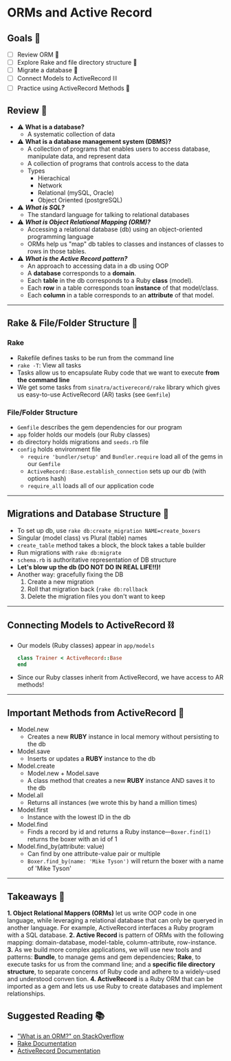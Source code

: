 # ORMs and Active Record

## Goals 🦾

- [ ] Review ORM 🔭
- [ ] Explore Rake and file directory structure 🍱
- [ ] Migrate a database 🔋
- [ ] Connect Models to ActiveRecord ⛓
- [ ] Practice using ActiveRecord Methods 🔩

## Review 🔭

- ⚠️ **What is a database?**
  - A systematic collection of data
- ⚠️ **What is a database management system (DBMS)?**
  - A collection of programs that enables users to access database, manipulate data, and represent data
  - A collection of programs that controls access to the data
  - Types
    - Hierachical
    - Network
    - Relational (mySQL, Oracle)
    - Object Oriented (postgreSQL)
- ⚠️ _**What is SQL?**_
  - The standard language for talking to relational databases
- ⚠️ _**What is Object Relational Mapping (ORM)?**_
  - Accessing a relational database (db) using an object-oriented programming language
  - ORMs help us "map" db tables to classes and instances of classes to rows in those tables.
- ⚠️ _**What is the Active Record pattern?**_
  - An approach to accessing data in a db using OOP
  - A **database** corresponds to a **domain**.
  - Each **table** in the db corresponds to a Ruby **class** (model).
  - Each **row** in a table corresponds toan **instance** of that model/class.
  - Each **column** in a table corresponds to an **attribute** of that model.

---

## Rake & File/Folder Structure 🍱

### Rake

- Rakefile defines tasks to be run from the command line
- `rake -T`: View all tasks
- Tasks allow us to encapsulate Ruby code that we want to execute **from the command line**
- We get some tasks from `sinatra/activerecord/rake` library which gives us easy-to-use ActiveRecord (AR) tasks (see `Gemfile`)

### File/Folder Structure

- `Gemfile` describes the gem dependencies for our program
- `app` folder holds our models (our Ruby classes)
- `db` directory holds migrations and `seeds.rb` file
- `config` holds environment file
  - `require 'bundler/setup'` and `Bundler.require` load all of the gems in our `Gemfile`
  - `ActiveRecord::Base.establish_connection` sets up our db (with options hash)
  - `require_all` loads all of our application code

---

## Migrations and Database Structure 🔋

- To set up db, use `rake db:create_migration NAME=create_boxers`
- Singular (model class) vs Plural (table) names
- `create_table` method takes a block, the block takes a table builder
- Run migrations with `rake db:migrate`
- `schema.rb` is authoritative representation of DB structure
- **Let's blow up the db (DO NOT DO IN REAL LIFE!!)!**
- Another way: gracefully fixing the DB
  1. Create a new migration
  2. Roll that migration back (`rake db:rollback`
  3. Delete the migration files you don't want to keep

---

## Connecting Models to ActiveRecord ⛓

- Our models (Ruby classes) appear in `app/models`

  ```ruby
  class Trainer < ActiveRecord::Base
  end
  ```

- Since our Ruby classes inherit from ActiveRecord, we have access to AR methods!

---

## Important Methods from ActiveRecord 🔩

- Model.new
  - Creates a new **RUBY** instance in local memory without persisting to the db
- Model.save
  - Inserts or updates a **RUBY** instance to the db
- Model.create
  - Model.new + Model.save
  - A class method that creates a new **RUBY** instance AND saves it to the db
- Model.all
  - Returns all instances (we wrote this by hand a million times)
- Model.first
  - Instance with the lowest ID in the db
- Model.find
  - Finds a record by id and returns a Ruby instance––`Boxer.find(1)` returns the boxer with an id of 1
- Model.find_by(attribute: value)
  - Can find by one attribute-value pair or multiple
  - `Boxer.find_by(name: 'Mike Tyson')` will return the boxer with a name of 'Mike Tyson'

---

## Takeaways 🥖

**1. Object Relational Mappers (ORMs)** let us write OOP code in one language, while leveraging a relational database that can only be queryed in another language. For example, ActiveRecord interfaces a Ruby program with a SQL database.
**2. Active Record** is pattern of ORMs with the following mapping: domain-database, model-table, column-attribute, row-instance.
**3.** As we build more complex applications, we will use new tools and patterns: **Bundle**, to manage gems and gem dependencies; **Rake**, to execute tasks for us from the command line; and a **specific file directory structure**, to separate concerns of Ruby code and adhere to a widely-used and understood conven tion.
**4. ActiveRecord** is a Ruby ORM that can be imported as a gem and lets us use Ruby to create databases and implement relationships.

## Suggested Reading 📚

- ["What is an ORM?" on StackOverflow](https://stackoverflow.com/questions/1279613/what-is-an-orm-how-does-it-work-and-how-should-i-use-one)
- [Rake Documentation](https://github.com/ruby/rake)
- [ActiveRecord Documentation](https://guides.rubyonrails.org/active_record_basics.html)
